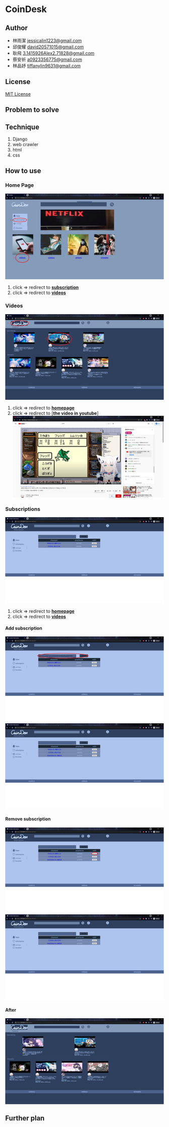 # CoinDesk

## Author
* 林雨潔 jessicalin1223@gmail.com
* 邱俊耀 david20571015@gmail.com
* 耿飛 3.1415926Alex2.71828@gmail.com
* 蔡安祈 a0923356775@gmail.com
* 林品妤 tiffanylin9631@gmail.com

## License
[MIT License](https://github.com/argon1223/GDSC-Group5/blob/main/LICENSE)

## Problem to solve


## Technique
1. Django
2. web crawler
3. html
4. css

## How to use

### Home Page
![](https://github.com/argon1223/GDSC-Group5/blob/main/example/homepage.png)
1. click => redirect to [**subscription**](https://github.com/argon1223/GDSC-Group5#subscriptions)
2. click => redirect to [**videos**](https://github.com/argon1223/GDSC-Group5#videos)


### Videos
![](https://github.com/argon1223/GDSC-Group5/blob/main/example/video1.png)
1. click => redirect to [**homepage**](https://github.com/argon1223/GDSC-Group5#home-page)
2. click => redirect to [**the video in youtube**]
![](https://github.com/argon1223/GDSC-Group5/blob/main/example/yt.png)

### Subscriptions
![](https://github.com/argon1223/GDSC-Group5/blob/main/example/sub1.png)
1. click => redirect to [**homepage**](https://github.com/argon1223/GDSC-Group5#home-page)
2. click => redirect to [**videos**](https://github.com/argon1223/GDSC-Group5#videos)

#### Add subscription
![](https://github.com/argon1223/GDSC-Group5/blob/main/example/sub2.png)
![](https://github.com/argon1223/GDSC-Group5/blob/main/example/sub3.png)

#### Remove subscription
![](https://github.com/argon1223/GDSC-Group5/blob/main/example/sub4.png)
![](https://github.com/argon1223/GDSC-Group5/blob/main/example/sub5.png)

#### After
![](https://github.com/argon1223/GDSC-Group5/blob/main/example/video2.png)

## Further plan
